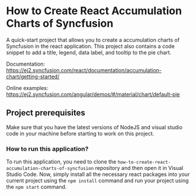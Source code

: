 # How to Create React Accumulation Charts of Syncfusion

A quick-start project that allows you to create a accumulation charts of Syncfusion in the react application. This project also contains a code snippet to add a title, legend, data label, and tooltip to the pie chart.

Documentation: https://ej2.syncfusion.com/react/documentation/accumulation-chart/getting-started/

Online examples: https://ej2.syncfusion.com/angular/demos/#/material/chart/default-pie

## Project prerequisites

Make sure that you have the latest versions of NodeJS and visual studio code in your machine before starting to work on this project.

### How to run this application?

To run this application, you need to clone the `how-to-create-react-accumulation-charts-of-syncfusion` repository and then open it in Visual Studio Code. Now, simply install all the necessary react packages into your current project using the `npm install` command and run your project using the `npm start` command.